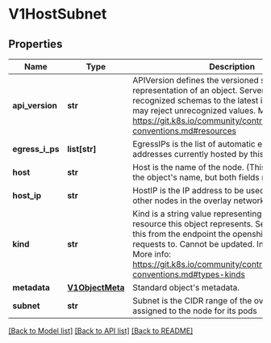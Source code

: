 # V1HostSubnet

## Properties
Name | Type | Description | Notes
------------ | ------------- | ------------- | -------------
**api_version** | **str** | APIVersion defines the versioned schema of this representation of an object. Servers should convert recognized schemas to the latest internal value, and may reject unrecognized values. More info: https://git.k8s.io/community/contributors/devel/api-conventions.md#resources | [optional] 
**egress_i_ps** | **list[str]** | EgressIPs is the list of automatic egress IP addresses currently hosted by this node | 
**host** | **str** | Host is the name of the node. (This is the same as the object&#39;s name, but both fields must be set.) | 
**host_ip** | **str** | HostIP is the IP address to be used as a VTEP by other nodes in the overlay network | 
**kind** | **str** | Kind is a string value representing the REST resource this object represents. Servers may infer this from the endpoint the openshift.client submits requests to. Cannot be updated. In CamelCase. More info: https://git.k8s.io/community/contributors/devel/api-conventions.md#types-kinds | [optional] 
**metadata** | [**V1ObjectMeta**](V1ObjectMeta.md) | Standard object&#39;s metadata. | [optional] 
**subnet** | **str** | Subnet is the CIDR range of the overlay network assigned to the node for its pods | 

[[Back to Model list]](../README.md#documentation-for-models) [[Back to API list]](../README.md#documentation-for-api-endpoints) [[Back to README]](../README.md)


